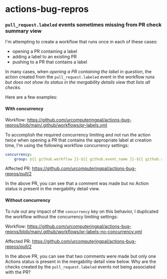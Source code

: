 # actions-bug-repros

### `pull_request.labeled` events sometimes missing from PR check summary view

I'm attempting to create a workflow that runs once in each of these cases:

- opening a PR containing a label
- adding a label to an existing PR
- pushing to a PR that contains a label

In many cases, when _opening a PR containing the label in question_, the action created from the `pull_request.labeled` event in the workflow runs _but does not show its status in the mergability details view that lists all checks_.

Here are a few examples:

#### With concurrency

Workflow: https://github.com/urcomputeringpal/actions-bug-repros/blob/main/.github/workflows/pr-labels.yml

To accomplish the required concurrency limiting and not run the action _twice_ when opening a PR that contains the appropriate label at creation time, I'm using the following workflow concurrency settings:

```yaml
concurrency:
    group: ${{ github.workflow }}-${{ github.event_name }}-${{ github.ref }}
```

Affected PR: https://github.com/urcomputeringpal/actions-bug-repros/pull/2

In the above PR, you can see that a comment was made but no Action status is present in the mergability detail view.

#### Without concurrency

To rule out any impact of the `concurrency` key on this behavior, I duplicated the workflow without the concurrency limiting settings:

Workflow: https://github.com/urcomputeringpal/actions-bug-repros/blob/main/.github/workflows/pr-labels-no-concurrency.yml

Affected PR: https://github.com/urcomputeringpal/actions-bug-repros/pull/2

In the above PR, you can see that two comments were made but only one Actions status is present in the mergability detail view below. Why are the checks created by the `pull_request.labeled` events not being associated with the PR?
